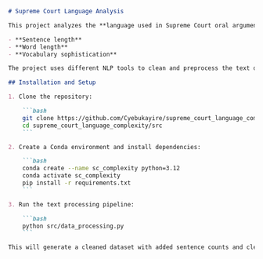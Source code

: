 ```markdown
# Supreme Court Language Analysis

This project analyzes the **language used in Supreme Court oral arguments and opinions** to study how it has changed over time. The main focus is on measuring the complexity of language using:

- **Sentence length**
- **Word length**
- **Vocabulary sophistication**

The project uses different NLP tools to clean and preprocess the text data, removing irrelevant information, and then computes metrics like the number of sentences and word length.

## Installation and Setup

1. Clone the repository:

    ```bash
    git clone https://github.com/Cyebukayire/supreme_court_language_complexity.git
    cd supreme_court_language_complexity/src
    ```

2. Create a Conda environment and install dependencies:

    ```bash
    conda create --name sc_complexity python=3.12
    conda activate sc_complexity
    pip install -r requirements.txt
    ```

3. Run the text processing pipeline:

    ```bash
    python src/data_processing.py
    ```

This will generate a cleaned dataset with added sentence counts and cleaned text.

```